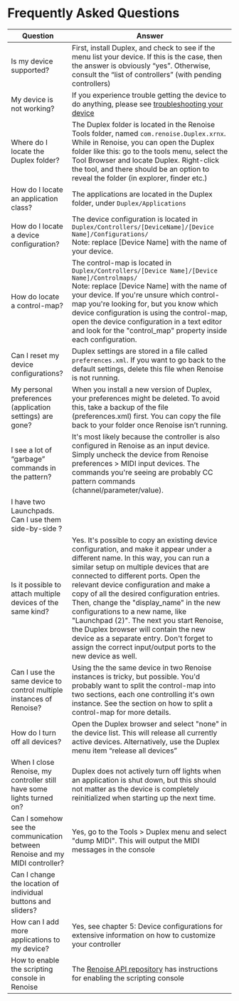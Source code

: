 # Frequently Asked Questions 

|Question |Answer |
|---------|-------|
|Is my device supported?| First, install Duplex, and check to see if the menu list your device. If this is the case, then the answer is obviously “yes”. Otherwise, consult the “list of controllers” (with pending controllers)|
|My device is not working?| If you experience trouble getting the device to do anything, please see [troubleshooting your device](...)|
|Where do I locate the Duplex folder?|The Duplex folder is located in the Renoise Tools folder, named `com.renoise.Duplex.xrnx`. While in Renoise, you can open the Duplex folder like this: go to the tools menu, select the Tool Browser and locate Duplex. Right-click the tool, and there should be an option to reveal the folder (in explorer, finder etc.)|
|How do I locate an application class?| The applications are located in the Duplex folder, under `Duplex/Applications`|
|How do I locate a device configuration?| The device configuration is located in `Duplex/Controllers/[DeviceName]/[Device Name]/Configurations/` <br>Note: replace [Device Name] with the name of your device.|
|How do locate a control-map?| The control-map is located in `Duplex/Controllers/[Device Name]/[Device Name]/Controlmaps/` <br>Note: replace [Device Name] with the name of your device. If you're unsure which control-map you're looking for, but you know which device configuration is using the control-map, open the device configuration in a text editor and look for the "control_map" property inside each configuration.|
|Can I reset my device configurations?| Duplex settings are stored in a file called `preferences.xml`. If you want to go back to the default settings, delete this file when Renoise is not running.|
|My personal preferences (application settings) are gone?| When you install a new version of Duplex, your preferences might be deleted. To avoid this, take a backup of the file (preferences.xml) first. You can copy the file back to your folder once Renoise isn’t running.|
|I see a lot of “garbage” commands in the pattern?|It's most likely because the controller is also configured in Renoise as an input device. Simply uncheck the device from Renoise preferences > MIDI input devices. The commands you're seeing are probably CC pattern commands (channel/parameter/value).|
|I have two Launchpads. Can I use them side-by-side ?||
|Is it possible to attach multiple devices of the same kind?| Yes. It's possible to copy an existing device configuration, and make it appear under a different name. In this way, you can run a similar setup on multiple devices that are connected to different ports. Open the relevant device configuration and make a copy of all the desired configuration entries. Then, change the "display_name" in the new configurations to a new name, like "Launchpad (2)". The next you start Renoise, the Duplex browser will contain the new device as a separate entry. Don't forget to assign the correct input/output ports to the new device as well.|
|Can I use the same device to control multiple instances of Renoise?| Using the the same device in two Renoise instances is tricky, but possible. You'd probably want to split the control-map into two sections, each one controlling it's own instance. See the section on how to split a control-map for more details. |
|How do I turn off all devices?| Open the Duplex browser and select "none" in the device list. This will release all currently active devices. Alternatively, use the Duplex menu item “release all devices”|
|When I close Renoise, my controller still have some lights turned on?| Duplex does not actively turn off lights when an application is shut down, but this should not matter as the device is completely reinitialized when starting up the next time.|
|Can I somehow see the communication between Renoise and my MIDI controller? | Yes, go to the Tools > Duplex menu and select "dump MIDI". This will output the MIDI messages in the console |
|Can I change the location of individual buttons and sliders?||
|How can I add more applications to my device?| Yes, see chapter 5: Device configurations for extensive information on how to customize your controller |
|How to enable the scripting console in Renoise|The [Renoise API repository](...) has instructions for enabling the scripting console|

